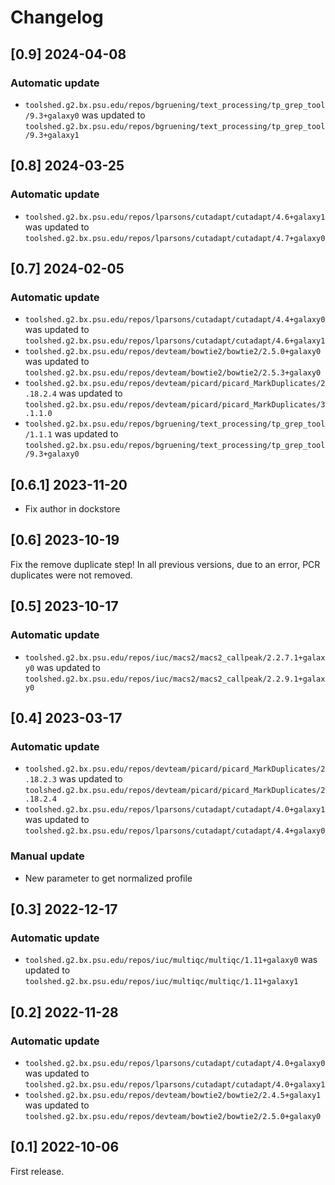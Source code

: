 # Changelog

## [0.9] 2024-04-08

### Automatic update
- `toolshed.g2.bx.psu.edu/repos/bgruening/text_processing/tp_grep_tool/9.3+galaxy0` was updated to `toolshed.g2.bx.psu.edu/repos/bgruening/text_processing/tp_grep_tool/9.3+galaxy1`

## [0.8] 2024-03-25

### Automatic update
- `toolshed.g2.bx.psu.edu/repos/lparsons/cutadapt/cutadapt/4.6+galaxy1` was updated to `toolshed.g2.bx.psu.edu/repos/lparsons/cutadapt/cutadapt/4.7+galaxy0`

## [0.7] 2024-02-05

### Automatic update
- `toolshed.g2.bx.psu.edu/repos/lparsons/cutadapt/cutadapt/4.4+galaxy0` was updated to `toolshed.g2.bx.psu.edu/repos/lparsons/cutadapt/cutadapt/4.6+galaxy1`
- `toolshed.g2.bx.psu.edu/repos/devteam/bowtie2/bowtie2/2.5.0+galaxy0` was updated to `toolshed.g2.bx.psu.edu/repos/devteam/bowtie2/bowtie2/2.5.3+galaxy0`
- `toolshed.g2.bx.psu.edu/repos/devteam/picard/picard_MarkDuplicates/2.18.2.4` was updated to `toolshed.g2.bx.psu.edu/repos/devteam/picard/picard_MarkDuplicates/3.1.1.0`
- `toolshed.g2.bx.psu.edu/repos/bgruening/text_processing/tp_grep_tool/1.1.1` was updated to `toolshed.g2.bx.psu.edu/repos/bgruening/text_processing/tp_grep_tool/9.3+galaxy0`

## [0.6.1] 2023-11-20

- Fix author in dockstore

## [0.6] 2023-10-19

Fix the remove duplicate step!
In all previous versions, due to an error, PCR duplicates were not removed.

## [0.5] 2023-10-17

### Automatic update
- `toolshed.g2.bx.psu.edu/repos/iuc/macs2/macs2_callpeak/2.2.7.1+galaxy0` was updated to `toolshed.g2.bx.psu.edu/repos/iuc/macs2/macs2_callpeak/2.2.9.1+galaxy0`

## [0.4] 2023-03-17

### Automatic update
- `toolshed.g2.bx.psu.edu/repos/devteam/picard/picard_MarkDuplicates/2.18.2.3` was updated to `toolshed.g2.bx.psu.edu/repos/devteam/picard/picard_MarkDuplicates/2.18.2.4`
- `toolshed.g2.bx.psu.edu/repos/lparsons/cutadapt/cutadapt/4.0+galaxy1` was updated to `toolshed.g2.bx.psu.edu/repos/lparsons/cutadapt/cutadapt/4.4+galaxy0`

### Manual update
- New parameter to get normalized profile

## [0.3] 2022-12-17

### Automatic update
- `toolshed.g2.bx.psu.edu/repos/iuc/multiqc/multiqc/1.11+galaxy0` was updated to `toolshed.g2.bx.psu.edu/repos/iuc/multiqc/multiqc/1.11+galaxy1`

## [0.2] 2022-11-28

### Automatic update
- `toolshed.g2.bx.psu.edu/repos/lparsons/cutadapt/cutadapt/4.0+galaxy0` was updated to `toolshed.g2.bx.psu.edu/repos/lparsons/cutadapt/cutadapt/4.0+galaxy1`
- `toolshed.g2.bx.psu.edu/repos/devteam/bowtie2/bowtie2/2.4.5+galaxy1` was updated to `toolshed.g2.bx.psu.edu/repos/devteam/bowtie2/bowtie2/2.5.0+galaxy0`

## [0.1] 2022-10-06
First release.
